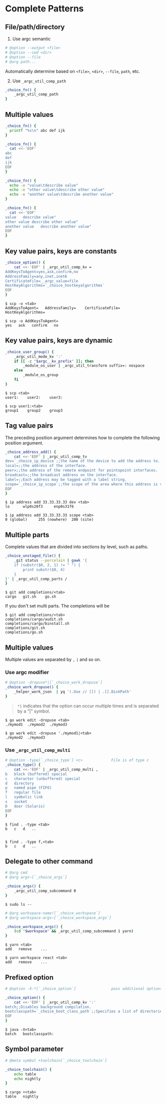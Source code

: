 # Complete Patterns

## File/path/directory

1. Use argc semantic

```sh
# @option --output <file>
# @option --cwd <dir>
# @option --file
# @arg path...
```

Automatically determine based on `<file>`, `<dir>`, `--file`, `path`, etc.

2. Use `_argc_util_comp_path`

```sh
_choice_fn() {
    _argc_util_comp_path
}
```

## Multiple values

```sh
_choice_fn() {
  printf "%s\n" abc def ijk
}
```

```sh
_choice_fn() {
  cat <<-'EOF'
abc
def
ijk
EOF
}
```

```sh
_choice_fn() {
  echo -e "value\tdescribe value"
  echo -e "other value\tdescribe other value"
  echo -e "another value\tdescribe another value"
}
```

```sh
_choice_fn() {
  cat <<-'EOF'
value	describe value"
other value	describe other value"
another value	describe another value"
EOF
}
```

## Key value pairs, keys are constants

```sh
_choice_option() {
    cat <<-'EOF' | _argc_util_comp_kv =
AddKeysToAgent=yes,ask,confirm,no
AddressFamily=any,inet,inet6
CertificateFile=__argc_value=file
HostKeyAlgorithms=`_choice_hostkeyalgorithms`
EOF
}
```

```
$ scp -o <tab>
AddKeysToAgent=   AddressFamily=    CertificateFile=    HostKeyAlgorithms=

$ scp -o AddKeysToAgent=
yes   ask   confirm   no
```

## Key value pairs, keys are dynamic

```sh
_choice_user_group() {
    _argc_util_mode_kv ':'
    if [[ -z "$argc__kv_prefix" ]]; then
        _module_os_user | _argc_util_transform suffix=: nospace
    else
        _module_os_group
    fi
}
```

```
$ scp <tab>
user1:    user2:    user3:

$ scp user1:<tab>
group1    group2    group3
```

## Tag value pairs

The preceding position argument determines how to complete the following position argument.

```sh
_choice_address_add() {
    cat <<-'EOF' | _argc_util_comp_tv
dev=`_choice_ip_device`;;the name of the device to add the address to.
local=;;the address of the interface.
peer=;;the address of the remote endpoint for pointopoint interfaces.
broadcast=;;the broadcast address on the interface.
label=;;Each address may be tagged with a label string.
scope=`_choice_ip_scope`;;the scope of the area where this address is valid.
EOF
}
```

```
$ ip address add 33.33.33.33 dev <tab>
lo      wlp0s20f3     enp0s31f6  

$ ip address add 33.33.33.33 scope <tab>
0 (global)     255 (nowhere)  200 (site) 
```

## Multiple parts

Complete values that are divided into sections by level, such as paths.

```sh
_choice_unstaged_file() {
    _git status --porcelain | gawk '{
    if (substr($0, 2, 1) != " ") {
        print substr($0, 4)
    }
}' | _argc_util_comp_parts /
}
```

```
$ git add completions/<tab>
cargo   git.sh    go.sh   
```

If you don't set multi parts. The completions will be

```
$ git add completions/<tab>
completions/cargo/audit.sh
completions/cargo/binstall.sh
completions/git.sh
completions/go.sh
```

## Multiple values

Multiple values are separated by `,` `|` and so on.

### Use argc modifier
```sh
# @option -dropuse*|[`_choice_work_dropuse`]
_choice_work_dropuse() {
    _helper_work_json  | yq '(.Use // []) | .[].DiskPath'
}
```

> `*|` indicates that the option can occur multiple times and is separated by a "|" symbol.

```
$ go work edit -dropuse <tab>
./mymod1  ./mymod2  ./mymod3

$ go work edit -dropuse './mymod1|<tab>
./mymod2  ./mymod3
```

### Use `_argc_util_comp_multi`

```sh
# @option -type[`_choice_type`] <c>             File is of type c
_choice_type() {
    cat <<-'EOF' | _argc_util_comp_multi ,
b	block (buffered) special
c	character (unbuffered) special
d	directory
p	named pipe (FIFO)
f	regular file
l	symbolic link
s	socket
D	door (Solaris)
EOF
}
```

```
$ find . -type <tab>
b   c   d   ..


$ find . -type f,<tab>
b   c   d   ..
```

## Delegate to other command

```sh
# @arg cmd
# @arg args~[`_choice_args`]

_choice_args() {
    _argc_util_comp_subcommand 0
}
```

```
$ sudo ls --
```

```sh
# @arg workspace-name![`_choice_workspace`]
# @arg workspace-args~[`_choice_workspace_args`]

_choice_workspace_args() {
    (cd "$workspace" && _argc_util_comp_subcommand 1 yarn)
}
```

```
$ yarn <tab>
add   remove    ...

$ yarn workspace react <tab>
add   remove    ...
```

## Prefixed option

```sh
# @option -X-*[`_choice_option`]                pass additional options to JVM

_choice_option() {
    cat <<-'EOF' | _argc_util_comp_kv ':'
batch;;Disables background compilation.
bootclasspath=`_choice_boot_class_path`;;Specifies a list of directories
EOF
}
```

```
$ java -X<tab>
batch   bootclasspath:
```

## Symbol parameter

```sh
# @meta symbol +toolchain[`_choice_toolchain`]

_choice_toolchain() {
    echo table
    echo nightly
}
```

```
$ cargo +<tab>
table   nightly
```